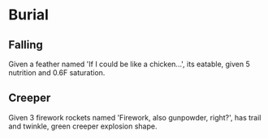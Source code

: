 # Burial
## Falling
Given a feather named 'If I could be like a chicken...', its eatable, given 5 nutrition and 0.6F saturation.

## Creeper
Given 3 firework rockets named 'Firework, also gunpowder, right?', has trail and twinkle, green creeper explosion shape.
